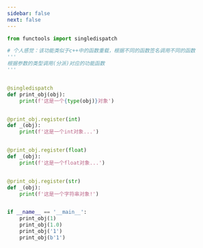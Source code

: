 ```yaml
---
sidebar: false
next: false
---
```

<BlogInfo/>






```python
from functools import singledispatch

# 个人感觉：该功能类似于c++中的函数重载，根据不同的函数签名调用不同的函数
'''
根据参数的类型调用(分派)对应的功能函数
'''


@singledispatch
def print_obj(obj):
    print(f'这是一个{type(obj)}对象')


@print_obj.register(int)
def _(obj):
    print(f'这是一个int对象...')


@print_obj.register(float)
def _(obj):
    print(f'这是一个float对象...')


@print_obj.register(str)
def _(obj):
    print(f'这是一个字符串对象!')


if __name__ == '__main__':
    print_obj(1)
    print_obj(1.0)
    print_obj('1')
    print_obj(b'1')

```






<ActionBox />
        
<style>#top-box {margin-top:0.5rem!important;}</style>